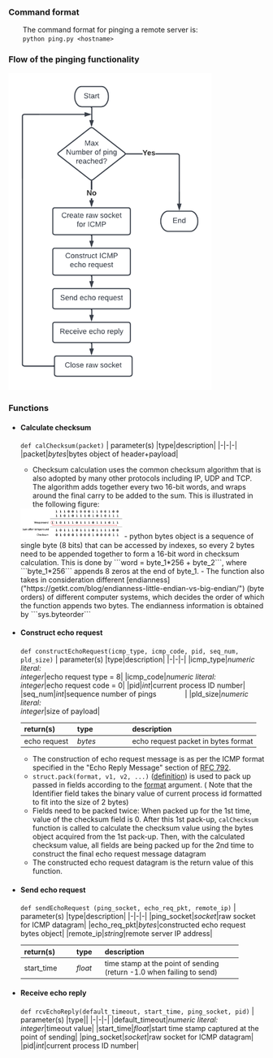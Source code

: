 ### Command format

&emsp;&emsp;The command format for pinging a remote server is:\
&emsp;&emsp;`python ping.py <hostname>`

### Flow of the pinging functionality

<img src="https://github.com/claudiatang/network_programming_python/blob/main/ping/img/ping_flow_chart.png"  width="400" height="auto">

### Functions

- #### Calculate checksum

  `def calChecksum(packet)`
  | parameter(s) |type|description|
  |-|-|-|
  |packet|_bytes_|bytes object of header+payload|
  - Checksum calculation uses the common checksum algorithm that is also adopted by many other protocols including IP, UDP and TCP.
  The algorithm adds together every two 16-bit words, and wraps around the final carry to be added to the sum. This is illustrated in the following figure:
  <img src="https://github.com/claudiatang/network_programming_python/blob/main/ping/img/checksum_algorithm.png"  width="200" height="auto">
  - python bytes object is a sequence of single byte (8 bits) that can be accessed by indexes, so every 2 bytes need to be appended together to form a 16-bit word in checksum calculation.
  This is done by ```word = byte_1*256 + byte_2```, where ```byte_1*256``` appends 8 zeros at the end of byte_1.
  - The function also takes in consideration different [endianness]("https://getkt.com/blog/endianness-little-endian-vs-big-endian/") (byte orders) of different computer systems, which decides the order of which the function appends two bytes. The endianness information is obtained by ```sys.byteorder```


- #### Construct echo request

  `def constructEchoRequest(icmp_type, icmp_code, pid, seq_num, pld_size)`
  | parameter(s) |type|description|
  |-|-|-|
  |icmp_type|_numeric literal:<br>integer_|echo request type = 8|
  |icmp_code|_numeric literal:<br>integer_|echo request code = 0|
  |pid|_int_|current process ID number|
  |seq_num|_int_|sequence number of pings&emsp;&emsp;&emsp;&emsp;|
  |pld_size|_numeric literal:<br>integer_|size of payload|
  
  |return(s)|type&emsp;&emsp;&emsp;&emsp;&ensp;|description|
  |-|-|-|
  |echo request&nbsp;|_bytes_|echo request packet in bytes format|

  - The construction of echo request message is as per the ICMP format specified in the "Echo Reply Message" section of [RFC 792](https://datatracker.ietf.org/doc/html/rfc792).
  - ```struct.pack(format, v1, v2, ...)``` ([definition](https://docs.python.org/3/library/struct.html#struct.pack)) is used to pack up passed in fields according to the [format](https://docs.python.org/3/library/struct.html#format-characters) argument. ( Note that the Identifier field takes the binary value of current process id formatted to fit into the size of 2 bytes)
  - Fields need to be packed twice:
  When packed up for the 1st time, value of the checksum field is 0.
  After this 1st pack-up, ```calChecksum``` function is called to calculate the checksum value using the bytes object acquired from the 1st pack-up.
  Then, with the calculated checksum value, all fields are being packed up for the 2nd time to construct the final echo request message datagram
  - The constructed echo request datagram is the return value of this function.
  


- #### Send echo request

  `def sendEchoRequest (ping_socket, echo_req_pkt, remote_ip)`
  | parameter(s) |type|description|
  |-|-|-|
  |ping_socket|_socket_|raw socket for ICMP datagram|
  |echo_req_pkt|_bytes_|constructed echo request bytes object|
  |remote_ip|_string_|remote server IP address|

  |return(s)&emsp;&emsp;|type&ensp;&nbsp;|description|
  |-|-|-|
  |start_time|_float_|time stamp at the point of sending<br>(return -1.0 when failing to send)&emsp;&emsp;&ensp;|

- #### Receive echo reply
  `def rcvEchoReply(default_timeout, start_time, ping_socket, pid)`
  | parameter(s) |type||
  |-|-|-|
  |default_timeout|_numeric literal:<br>integer_|timeout value|
  |start_time|_float_|start time stamp captured at the point of sending|
  |ping_socket|_socket_|raw socket for ICMP datagram|
  |pid|_int_|current process ID number|
